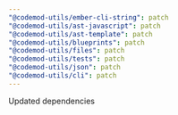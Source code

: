 ```yaml
---
"@codemod-utils/ember-cli-string": patch
"@codemod-utils/ast-javascript": patch
"@codemod-utils/ast-template": patch
"@codemod-utils/blueprints": patch
"@codemod-utils/files": patch
"@codemod-utils/tests": patch
"@codemod-utils/json": patch
"@codemod-utils/cli": patch
---
```


Updated dependencies
